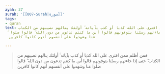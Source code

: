 ```yaml
---
ayah: 37
surah: '[[007-Surah|سورة]]'
tags:
- quran
text: فمن أظلم ممن افترى على الله كذبا أو كذب بآياته ۚ أولئك ينالهم نصيبهم من الكتاب
  ۖ حتى إذا جاءتهم رسلنا يتوفونهم قالوا أين ما كنتم تدعون من دون الله ۖ قالوا ضلوا
  عنا وشهدوا على أنفسهم أنهم كانوا كافرين

---
```

> فمن أظلم ممن افترى على الله كذبا أو كذب بآياته ۚ أولئك ينالهم نصيبهم من الكتاب ۖ حتى إذا جاءتهم رسلنا يتوفونهم قالوا أين ما كنتم تدعون من دون الله ۖ قالوا ضلوا عنا وشهدوا على أنفسهم أنهم كانوا كافرين
